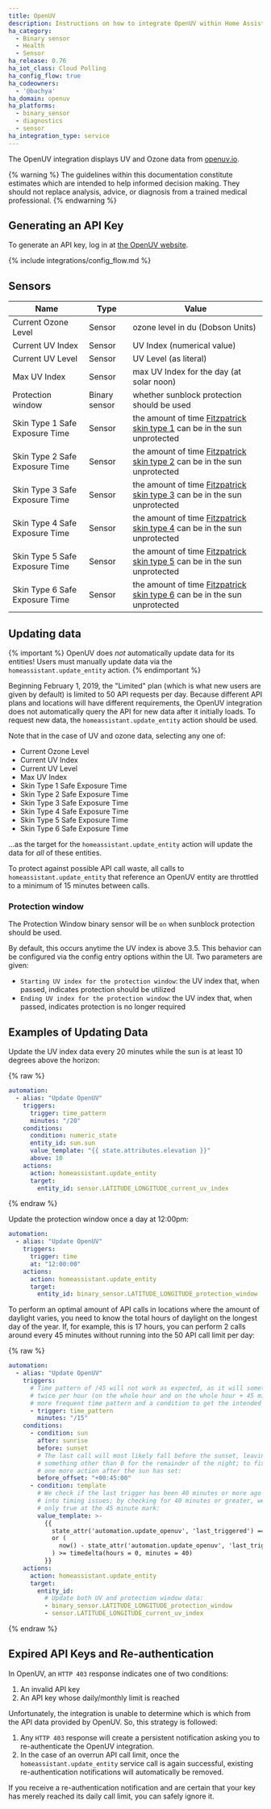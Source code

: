 ```yaml
---
title: OpenUV
description: Instructions on how to integrate OpenUV within Home Assistant.
ha_category:
  - Binary sensor
  - Health
  - Sensor
ha_release: 0.76
ha_iot_class: Cloud Polling
ha_config_flow: true
ha_codeowners:
  - '@bachya'
ha_domain: openuv
ha_platforms:
  - binary_sensor
  - diagnostics
  - sensor
ha_integration_type: service
---
```


The OpenUV integration displays UV and Ozone data from [openuv.io](https://www.openuv.io/).

{% warning %}
The guidelines within this documentation constitute estimates which are intended to help
informed decision making. They should not replace analysis, advice, or diagnosis from a
trained medical professional.
{% endwarning %}

## Generating an API Key

To generate an API key, log in at [the OpenUV website](https://www.openuv.io/).

{% include integrations/config_flow.md %}

## Sensors

| Name                           | Type          | Value                                                                                                                       |
| ------------------------------ | ------------- | --------------------------------------------------------------------------------------------------------------------------- |
| Current Ozone Level            | Sensor        | ozone level in du (Dobson Units)                                                                                            |
| Current UV Index               | Sensor        | UV Index (numerical value)                                                                                                  |
| Current UV Level               | Sensor        | UV Level (as literal)                                                                                                       |
| Max UV Index                   | Sensor        | max UV Index for the day (at solar noon)                                                                                    |
| Protection window              | Binary sensor | whether sunblock protection should be used                                                                                  |
| Skin Type 1 Safe Exposure Time | Sensor        | the amount of time [Fitzpatrick skin type 1](https://en.wikipedia.org/wiki/Fitzpatrick_scale) can be in the sun unprotected |
| Skin Type 2 Safe Exposure Time | Sensor        | the amount of time [Fitzpatrick skin type 2](https://en.wikipedia.org/wiki/Fitzpatrick_scale) can be in the sun unprotected |
| Skin Type 3 Safe Exposure Time | Sensor        | the amount of time [Fitzpatrick skin type 3](https://en.wikipedia.org/wiki/Fitzpatrick_scale) can be in the sun unprotected |
| Skin Type 4 Safe Exposure Time | Sensor        | the amount of time [Fitzpatrick skin type 4](https://en.wikipedia.org/wiki/Fitzpatrick_scale) can be in the sun unprotected |
| Skin Type 5 Safe Exposure Time | Sensor        | the amount of time [Fitzpatrick skin type 5](https://en.wikipedia.org/wiki/Fitzpatrick_scale) can be in the sun unprotected |
| Skin Type 6 Safe Exposure Time | Sensor        | the amount of time [Fitzpatrick skin type 6](https://en.wikipedia.org/wiki/Fitzpatrick_scale) can be in the sun unprotected |

## Updating data

{% important %}
OpenUV does _not_ automatically update data for its entities! Users must manually
update data via the `homeassistant.update_entity` action.
{% endimportant %}

Beginning February 1, 2019, the "Limited" plan (which is what new users are given by
default) is limited to 50 API requests per day. Because different API plans and
locations will have different requirements, the OpenUV integration does not automatically
query the API for new data after it initially loads. To request new data, the
`homeassistant.update_entity` action should be used.

Note that in the case of UV and ozone data, selecting any one of:

- Current Ozone Level
- Current UV Index
- Current UV Level
- Max UV Index
- Skin Type 1 Safe Exposure Time
- Skin Type 2 Safe Exposure Time
- Skin Type 3 Safe Exposure Time
- Skin Type 4 Safe Exposure Time
- Skin Type 5 Safe Exposure Time
- Skin Type 6 Safe Exposure Time

...as the target for the `homeassistant.update_entity` action will update the data for
_all_ of these entities.

To protect against possible API call waste, all calls to `homeassistant.update_entity`
that reference an OpenUV entity are throttled to a minimum of 15 minutes between calls.

### Protection window

The Protection Window binary sensor will be `on` when sunblock protection should be used.

By default, this occurs anytime the UV index is above 3.5. This behavior can be
configured via the config entry options within the UI. Two parameters are given:

- `Starting UV index for the protection window`: the UV index that, when passed, indicates
  protection should be utilized
- `Ending UV index for the protection window`: the UV index that, when passed, indicates
  protection is no longer required

## Examples of Updating Data

Update the UV index data every 20 minutes while the sun is at least 10 degrees above the
horizon:

{% raw %}
```yaml
automation:
  - alias: "Update OpenUV"
    triggers:
      trigger: time_pattern
      minutes: "/20"
    conditions:
      condition: numeric_state
      entity_id: sun.sun
      value_template: "{{ state.attributes.elevation }}"
      above: 10
    actions:
      action: homeassistant.update_entity
      target:
        entity_id: sensor.LATITUDE_LONGITUDE_current_uv_index
```
{% endraw %}

Update the protection window once a day at 12:00pm:

```yaml
automation:
  - alias: "Update OpenUV"
    triggers:
      trigger: time
      at: "12:00:00"
    actions:
      action: homeassistant.update_entity
      target:
        entity_id: binary_sensor.LATITUDE_LONGITUDE_protection_window
```

To perform an optimal amount of API calls in locations where the amount of daylight
varies, you need to know the total hours of daylight on the longest day of the year. If,
for example, this is 17 hours, you can perform 2 calls around every 45 minutes without
running into the 50 API call limit per day:

{% raw %}
```yaml
automation:
  - alias: "Update OpenUV"
    triggers:
      # Time pattern of /45 will not work as expected, as it will sometimes be true
      # twice per hour (on the whole hour and on the whole hour + 45 minutes); use a
      # more frequent time pattern and a condition to get the intended behavior:
      - trigger: time_pattern
        minutes: "/15"
    conditions:
      - condition: sun
        after: sunrise
        before: sunset
        # The last call will most likely fall before the sunset, leaving the UV index at
        # something other than 0 for the remainder of the night; to fix this, we allow
        # one more action after the sun has set:
        before_offset: "+00:45:00"
      - condition: template
        # We check if the last trigger has been 40 minutes or more ago so we don't run
        # into timing issues; by checking for 40 minutes or greater, we ensure this is
        # only true at the 45 minute mark:
        value_template: >- 
          {{
            state_attr('automation.update_openuv', 'last_triggered') == None
            or (
              now() - state_attr('automation.update_openuv', 'last_triggered')
            ) >= timedelta(hours = 0, minutes = 40)
          }}
    actions:
      action: homeassistant.update_entity
      target:
        entity_id:
          # Update both UV and protection window data:
          - binary_sensor.LATITUDE_LONGITUDE_protection_window
          - sensor.LATITUDE_LONGITUDE_current_uv_index
```
{% endraw %}

## Expired API Keys and Re-authentication

In OpenUV, an `HTTP 403` response indicates one of two conditions:

1. An invalid API key
2. An API key whose daily/monthly limit is reached

Unfortunately, the integration is unable to determine which is which from the API data
provided by OpenUV. So, this strategy is followed:

1. Any `HTTP 403` response will create a persistent notification asking you to
   re-authenticate the OpenUV integration.
2. In the case of an overrun API call limit, once the `homeassistant.update_entity`
   service call is again successful, existing re-authentication notifications will
   automatically be removed.

If you receive a re-authentication notification and are certain that your key has merely
reached its daily call limit, you can safely ignore it.
